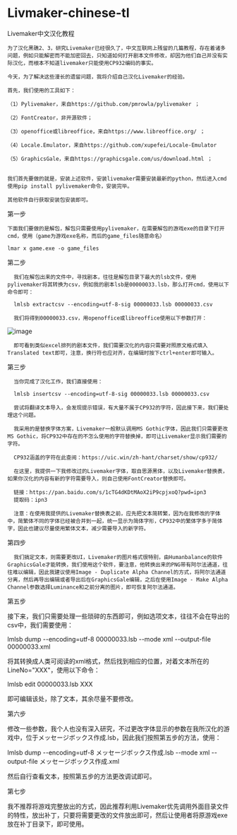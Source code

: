 # Livmaker-chinese-tl
Livemaker中文汉化教程

    为了汉化黑礁2、3，研究Livemaker已经很久了，中文互联网上残留的几篇教程，存在着诸多问题，例如只能解密而不能加密回去，只知道如何打开剧本文件修改，却因为他们自己并没有实际汉化，而根本不知道livemaker只能使用CP932编码的事实。

    今天，为了解决这些漫长的遗留问题，我将介绍自己汉化Livemaker的经验。

    首先，我们使用的工具如下：

    （1）Pylivemaker，来自https://github.com/pmrowla/pylivemaker ；

    （2）FontCreator，非开源软件；

    （3）openoffice或libreoffice，来自https://www.libreoffice.org/ ；

    （4）Locale.Emulator，来自https://github.com/xupefei/Locale-Emulator 
      
    （5）GraphicsGale，来自https://graphicsgale.com/us/download.html ；


    我们首先要做的就是，安装上述软件，安装livemaker需要安装最新的python，然后进入cmd使用pip install pylivemaker命令，安装完毕。

    其他软件自行获取安装包安装即可。


第一步

    下面我们要做的是解包，解包只需要使用pylivemaker，在需要解包的游戏exe的目录下打开cmd，使用（game为游戏exe名称，而后的game_files随意命名）

    lmar x game.exe -o game_files




第二步

      我们在解包出来的文件中，寻找剧本，往往是解包目录下最大的lsb文件，使用pylivemaker将其转换为csv，例如我的剧本lsb是00000033.lsb，那么打开cmd，使用以下命令即可：

      lmlsb extractcsv --encoding=utf-8-sig 00000033.lsb 00000033.csv

      我们将得到00000033.csv，用openoffice或libreoffice使用以下参数打开：
      
![image](https://github.com/CyanidEEEEE/Livmaker-chinese-tl/blob/main/1.png)





      即可看到类似excel排列的剧本文件，我们需要汉化的内容只需要对照原文格式填入Translated text即可，注意，换行符也应对齐，在编辑时按下ctrl+enter即可输入。


第三步

      当你完成了汉化工作，我们直接使用：

      lmlsb insertcsv --encoding=utf-8-sig 00000033.lsb 00000033.csv

      尝试将翻译文本导入，会发现提示错误，有大量不属于CP932的字符，因此接下来，我们要处理这个问题。

      我采用的是替换字体方案，Livemaker一般默认调用MS Gothic字体，因此我们只需要更改MS Gothic，将CP932中存在的不怎么使用的字符替换掉，即可让Livemaker显示我们需要的字符。

      CP932涵盖的字符在此查阅：https://uic.win/zh-hant/charset/show/cp932/

      在这里，我提供一下我修改过的Livemaker字体，取自思源黑体，以及Livemaker替换表，如果你汉化的内容有新的字符需要导入，则自己使用FontCreator替换即可。

      链接：https://pan.baidu.com/s/1cTG4dKDtMAoX2iP9cpjxoQ?pwd=ipn3 
      提取码：ipn3 

      注意：在使用我提供的Livemaker替换表之前，应先把文本简转繁，因为在我修改的字体中，简繁体不同的字体已经被合并到一起，统一显示为简体字形，CP932中的繁体字多于简体字，因此也建议尽量使用繁体文本，减少需要导入的新字符。


第四步

      我们搞定文本，则需要更改UI，Livemaker的图片格式很特别，由Humanbalance的软件GraphicsGale才能转换，我们使用这个软件，要注意，他转换出来的PNG带有阿尔法通道，往往难以编辑，因此我建议使用Image - Duplicate Alpha Channel的方式，将阿尔法通道分离，然后再导出编辑或者导出后在GraphicsGale编辑，之后在使用Image - Make Alpha Channel参数选择Luminance和之前分离的图片，即可恢复阿尔法通道。


第五步

接下来，我们只需要处理一些琐碎的东西即可，例如选项文本，往往不会在导出的csv中，我们需要使用：

lmlsb dump --encoding=utf-8 00000033.lsb --mode xml --output-file 00000033.xml

将其转换成人类可阅读的xml格式，然后找到相应的位置，对着文本所在的LineNo="XXX"，使用以下命令：

lmlsb edit 00000033.lsb XXX

即可编辑该处，除了文本，其余尽量不要修改。



第六步

修改一些参数，我个人也没有深入研究，不过更改字体显示的参数在我所汉化的游戏中，位于メッセージボックス作成.lsb，因此我们按照第五步的方法，使用：

lmlsb dump --encoding=utf-8 メッセージボックス作成.lsb --mode xml --output-file メッセージボックス作成.xml

然后自行查看文本，按照第五步的方法更改调试即可。


第七步

我不推荐将游戏完整放出的方式，因此推荐利用Livemaker优先调用外面目录文件的特性，放出补丁，只要将需要更改的文件放出即可，然后让使用者将原游戏exe放在补丁目录下，即可使用。
